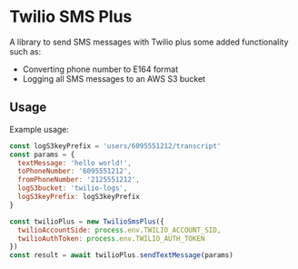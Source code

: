 # Twilio SMS Plus

A library to send SMS messages with Twilio plus some added functionality such as:

* Converting phone number to E164 format
* Logging all SMS messages to an AWS S3 bucket

## Usage

Example usage:

```javascript
const logS3keyPrefix = 'users/6095551212/transcript'
const params = {
  textMessage: 'hello world!',
  toPhoneNumber: '6095551212',
  fromPhoneNumber: '2125551212',
  logS3bucket: 'twilio-logs',
  logS3keyPrefix: logS3keyPrefix
}

const twilioPlus = new TwilioSmsPlus({
  twilioAccountSide: process.env.TWILIO_ACCOUNT_SID,
  twilioAuthToken: process.env.TWILIO_AUTH_TOKEN
})
const result = await twilioPlus.sendTextMessage(params)
```
